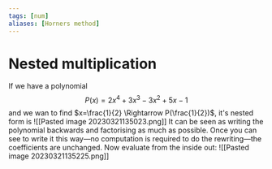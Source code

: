 ```yaml
---
tags: [num]
aliases: [Horners method]
---
```

# Nested multiplication
If we have a polynomial $$P(x) = 2x^{4} + 3x^{3}-3x^{2}+5x-1$$and we wan to find $x=\frac{1}{2} \Rightarrow P(\frac{1}{2})$, it's nested form is
![[Pasted image 20230321135023.png]]
It can be seen as writing the polynomial backwards and factorising as much as possible.
Once you can see to write it this way—no computation is required to do the rewriting—the coefficients are unchanged. Now evaluate from the inside out: 
![[Pasted image 20230321135225.png]]